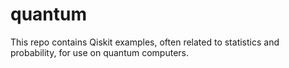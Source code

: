 # quantum
This repo contains Qiskit examples, often related to statistics and probability, for use on quantum computers.
